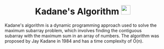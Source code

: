 <h1 align="center">
  Kadane's Algorithm 
  <img src="https://cdn-icons-png.flaticon.com/512/1189/1189462.png" width="30px"/>
</h1>
Kadane's algorithm is a dynamic programming approach used to solve the maximum subarray problem, which involves finding the contiguous subarray with the maximum sum in an array of numbers. The algorithm was proposed by Jay Kadane in 1984 and has a time complexity of O(n).
